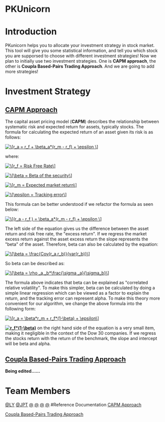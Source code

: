 PKUnicorn
=====================
# Introduction
PKunicorn helps you to allocate your investment strategy in stock market. This tool will give you some statistical information, and tell you which stock you are supporsed to choose with different investment strategies! Now we plan to initially use two investment strategies. One is **CAPM approach**, the other is **Coupla Based-Pairs Trading Approach**. And we are going to add more strategies!
# Investment Strategy
## [CAPM Approach](https://www.quantconnect.com/tutorials/strategy-library/capm-alpha-ranking-strategy-on-dow-30-companies#CAPM-Alpha-Ranking-Strategy-on-Dow-30-Companies-Algorithm) 
The capital asset pricing model (**CAPM**) describes the relationship between systematic risk and expected return for assets, typically stocks. The formula for calculating the expected return of an asset given its risk is as follows:

<a href="https://www.codecogs.com/eqnedit.php?latex=\[r_a&space;=&space;r_f&space;&plus;&space;\beta_a*(r_m&space;-&space;r_f)&space;&plus;&space;\epsilon&space;\]" target="_blank"><img src="https://latex.codecogs.com/gif.latex?\[r_a&space;=&space;r_f&space;&plus;&space;\beta_a*(r_m&space;-&space;r_f)&space;&plus;&space;\epsilon&space;\]" title="\[r_a = r_f + \beta_a*(r_m - r_f) + \epsilon \]" /></a>

where:

<a href="https://www.codecogs.com/eqnedit.php?latex=\[r_f&space;=&space;Risk&space;Free&space;Rate\]" target="_blank"><img src="https://latex.codecogs.com/gif.latex?\[r_f&space;=&space;Risk&space;Free&space;Rate\]" title="\[r_f = Risk Free Rate\]" /></a>

<a href="https://www.codecogs.com/eqnedit.php?latex=\[\beta&space;=&space;Beta&space;of&space;the&space;security\]" target="_blank"><img src="https://latex.codecogs.com/gif.latex?\[\beta&space;=&space;Beta&space;of&space;the&space;security\]" title="\[\beta = Beta of the security\]" /></a>

<a href="https://www.codecogs.com/eqnedit.php?latex=\[r_m&space;=&space;Expected&space;market&space;return\]" target="_blank"><img src="https://latex.codecogs.com/gif.latex?\[r_m&space;=&space;Expected&space;market&space;return\]" title="\[r_m = Expected market return\]" /></a>

<a href="https://www.codecogs.com/eqnedit.php?latex=\[\epsilon&space;=&space;Tracking&space;error\]" target="_blank"><img src="https://latex.codecogs.com/gif.latex?\[\epsilon&space;=&space;Tracking&space;error\]" title="\[\epsilon = Tracking error\]" /></a>


This formula can be better understood if we refactor the formula as seen below:

<a href="https://www.codecogs.com/eqnedit.php?latex=\[(r_a&space;-&space;r_f&space;)&space;=&space;\beta_a*(r_m&space;-&space;r_f)&space;&plus;&space;\epsilon&space;\]" target="_blank"><img src="https://latex.codecogs.com/gif.latex?\[(r_a&space;-&space;r_f&space;)&space;=&space;\beta_a*(r_m&space;-&space;r_f)&space;&plus;&space;\epsilon&space;\]" title="\[(r_a - r_f ) = \beta_a*(r_m - r_f) + \epsilon \]" /></a>

The left side of the equation gives us the difference between the asset return and risk free rate, the "excess return". If we regress the market excess return against the asset excess return the slope represents the "beta" of the asset. Therefore, beta can also be calculated by the equation:

<a href="https://www.codecogs.com/eqnedit.php?latex=\[\beta&space;=&space;\frac{Cov(r_a,r_b)}{var(r_b)}\]" target="_blank"><img src="https://latex.codecogs.com/gif.latex?\[\beta&space;=&space;\frac{Cov(r_a,r_b)}{var(r_b)}\]" title="\[\beta = \frac{Cov(r_a,r_b)}{var(r_b)}\]" /></a>

So beta can be described as:

<a href="https://www.codecogs.com/eqnedit.php?latex=\[\beta&space;=&space;\rho&space;_a,_b*\frac{\sigma&space;_a}{\sigma_b}\]" target="_blank"><img src="https://latex.codecogs.com/gif.latex?\[\beta&space;=&space;\rho&space;_a,_b*\frac{\sigma&space;_a}{\sigma_b}\]" title="\[\beta = \rho _a,_b*\frac{\sigma _a}{\sigma_b}\]" /></a>

The formula above indicates that beta can be explained as "correlated relative volatility". To make this simpler, beta can be calculated by doing a simple linear regression which can be viewed as a factor to explain the return, and the tracking error can represent alpha. To make this theory more convenient for our algorithm, we change the above formula into the following form:

<a href="https://www.codecogs.com/eqnedit.php?latex=\[r_a&space;=&space;\beta*r_m&space;&plus;&space;r_f*(1-\beta)&space;&plus;&space;\epsilon\]" target="_blank"><img src="https://latex.codecogs.com/gif.latex?\[r_a&space;=&space;\beta*r_m&space;&plus;&space;r_f*(1-\beta)&space;&plus;&space;\epsilon\]" title="\[r_a = \beta*r_m + r_f*(1-\beta) + \epsilon\]" /></a>

**<a href="https://www.codecogs.com/eqnedit.php?latex=r_f*(1-\beta)" target="_blank"><img src="https://latex.codecogs.com/gif.latex?r_f*(1-\beta)" title="r_f*(1-\beta)" /></a>** on the right hand side of the equation is a very small item, making it negligible in the context of the Dow 30 companies. If we regress the stocks return with the return of the benchmark, the slope and intercept will be beta and alpha.
## [Coupla Based-Pairs Trading Approach](https://www.quantconnect.com/tutorials/strategy-library/pairs-trading-copula-vs-cointegration)
**Being edited......**
# Team Members
[@LY](https://github.com/PerfectBlue-ly)   [@JPT](https://github.com/brycejpt)   [@]()   [@]()   [@]()   [@]() 
#Reference Documentation
[CAPM Approach](https://www.quantconnect.com/tutorials/strategy-library/capm-alpha-ranking-strategy-on-dow-30-companies#CAPM-Alpha-Ranking-Strategy-on-Dow-30-Companies-Algorithm) 

[Coupla Based-Pairs Trading Approach](https://www.quantconnect.com/tutorials/strategy-library/pairs-trading-copula-vs-cointegration)

